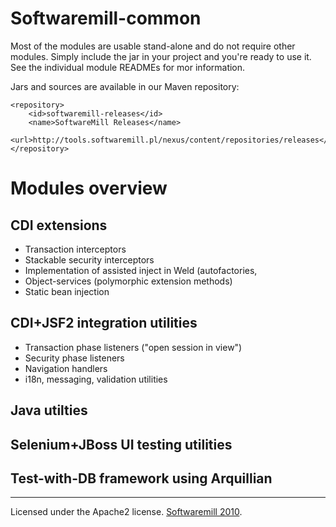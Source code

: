 # Softwaremill-common

Most of the modules are usable stand-alone and do not require other modules. Simply include the jar in your
project and you're ready to use it. See the individual module READMEs for mor information.

Jars and sources are available in our Maven repository:

    <repository>
        <id>softwaremill-releases</id>
        <name>SoftwareMill Releases</name>
        <url>http://tools.softwaremill.pl/nexus/content/repositories/releases</url>
    </repository>

# Modules overview

## CDI extensions

* Transaction interceptors
* Stackable security interceptors
* Implementation of assisted inject in Weld (autofactories,
* Object-services (polymorphic extension methods)
* Static bean injection

## CDI+JSF2 integration utilities

* Transaction phase listeners ("open session in view")
* Security phase listeners
* Navigation handlers
* i18n, messaging, validation utilities

## Java utilties

## Selenium+JBoss UI testing utilities

## Test-with-DB framework using Arquillian

---

Licensed under the Apache2 license. [Softwaremill 2010](http://softwaremill.eu/).